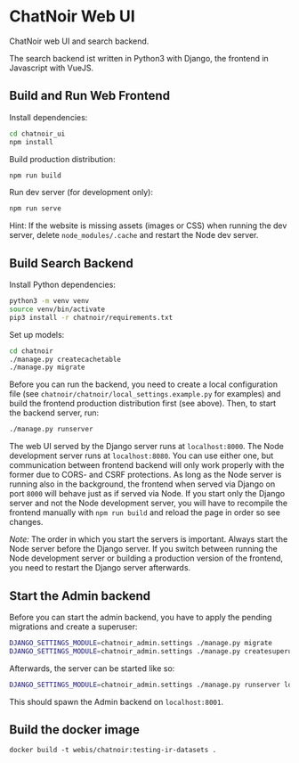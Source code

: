 # ChatNoir Web UI

ChatNoir web UI and search backend.

The search backend ist written in Python3 with Django, the frontend in Javascript with VueJS.

## Build and Run Web Frontend
Install dependencies:
```bash
cd chatnoir_ui
npm install
```

Build production distribution:
```bash
npm run build
```

Run dev server (for development only):
```bash
npm run serve
```

Hint: If the website is missing assets (images or CSS) when running the dev server, delete `node_modules/.cache` and restart the Node dev server.

## Build Search Backend
Install Python dependencies:
```bash
python3 -m venv venv
source venv/bin/activate
pip3 install -r chatnoir/requirements.txt
```

Set up models:
```bash
cd chatnoir
./manage.py createcachetable
./manage.py migrate
```

Before you can run the backend, you need to create a local configuration file (see `chatnoir/chatnoir/local_settings.example.py` for examples) and build the frontend production distribution first (see above). Then, to start the backend server, run:
```bash
./manage.py runserver
```

The web UI served by the Django server runs at `localhost:8000`. The Node development server runs at `localhost:8080`. You can use either one, but communication between frontend backend will only work properly with the former due to CORS- and CSRF protections. As long as the Node server is running also in the background, the frontend when served via Django on port `8000` will behave just as if served via Node. If you start only the Django server and not the Node development server, you will have to recompile the frontend manually with `npm run build` and reload the page in order so see changes.

*Note:* The order in which you start the servers is important. Always start the Node server before the Django server. If you switch between running the Node development server or building a production version of the frontend, you need to restart the Django server afterwards.

## Start the Admin backend

Before you can start the admin backend, you have to apply the pending migrations and create a superuser:

```bash
DJANGO_SETTINGS_MODULE=chatnoir_admin.settings ./manage.py migrate
DJANGO_SETTINGS_MODULE=chatnoir_admin.settings ./manage.py createsuperuser
```

Afterwards, the server can be started like so:

```bash
DJANGO_SETTINGS_MODULE=chatnoir_admin.settings ./manage.py runserver localhost:8001
```

This should spawn the Admin backend on `localhost:8001`.

## Build the docker image

```
docker build -t webis/chatnoir:testing-ir-datasets .
```
